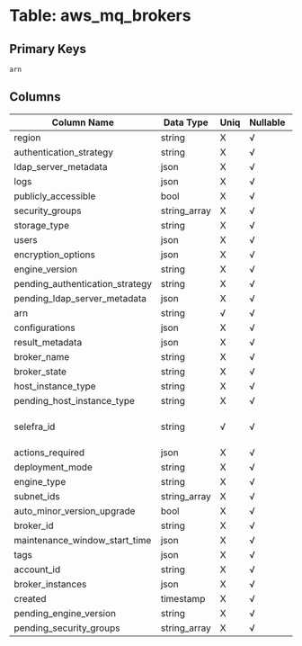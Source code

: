 # Table: aws_mq_brokers

## Primary Keys 

```
arn
```


## Columns 

|  Column Name   |  Data Type  | Uniq | Nullable | Description | 
|  ----  | ----  | ----  | ----  | ---- | 
| region | string | X | √ |  | 
| authentication_strategy | string | X | √ |  | 
| ldap_server_metadata | json | X | √ |  | 
| logs | json | X | √ |  | 
| publicly_accessible | bool | X | √ |  | 
| security_groups | string_array | X | √ |  | 
| storage_type | string | X | √ |  | 
| users | json | X | √ |  | 
| encryption_options | json | X | √ |  | 
| engine_version | string | X | √ |  | 
| pending_authentication_strategy | string | X | √ |  | 
| pending_ldap_server_metadata | json | X | √ |  | 
| arn | string | √ | √ |  | 
| configurations | json | X | √ |  | 
| result_metadata | json | X | √ |  | 
| broker_name | string | X | √ |  | 
| broker_state | string | X | √ |  | 
| host_instance_type | string | X | √ |  | 
| pending_host_instance_type | string | X | √ |  | 
| selefra_id | string | √ | √ | primary keys value md5 | 
| actions_required | json | X | √ |  | 
| deployment_mode | string | X | √ |  | 
| engine_type | string | X | √ |  | 
| subnet_ids | string_array | X | √ |  | 
| auto_minor_version_upgrade | bool | X | √ |  | 
| broker_id | string | X | √ |  | 
| maintenance_window_start_time | json | X | √ |  | 
| tags | json | X | √ |  | 
| account_id | string | X | √ |  | 
| broker_instances | json | X | √ |  | 
| created | timestamp | X | √ |  | 
| pending_engine_version | string | X | √ |  | 
| pending_security_groups | string_array | X | √ |  | 


